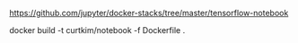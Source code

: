 https://github.com/jupyter/docker-stacks/tree/master/tensorflow-notebook

docker build -t curtkim/notebook -f Dockerfile .